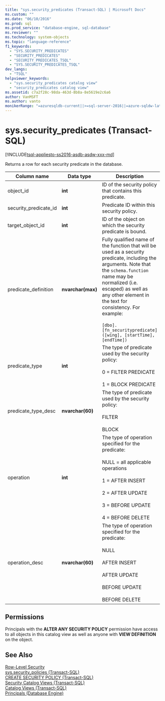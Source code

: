 ```yaml
---
title: "sys.security_predicates (Transact-SQL) | Microsoft Docs"
ms.custom: ""
ms.date: "06/10/2016"
ms.prod: sql
ms.prod_service: "database-engine, sql-database"
ms.reviewer: ""
ms.technology: system-objects
ms.topic: "language-reference"
f1_keywords: 
  - "SYS.SECURITY_PREDICATES"
  - "SECURITY_PREDICATES"
  - "SECURITY_PREDICATES_TSQL"
  - "SYS.SECURITY_PREDICATES_TSQL"
dev_langs: 
  - "TSQL"
helpviewer_keywords: 
  - "sys.security_predicates catalog view"
  - "security_predicates catalog view"
ms.assetid: c7a2f28c-98da-463d-8b8a-8e5619e2c6a6
author: VanMSFT
ms.author: vanto
monikerRange: "=azuresqldb-current||>=sql-server-2016||=azure-sqldw-latest||=sqlallproducts-allversions||>=sql-server-linux-2017||=azuresqldb-mi-current"
---
```

# sys.security_predicates (Transact-SQL)
[!INCLUDE[tsql-appliesto-ss2016-asdb-asdw-xxx-md](../../includes/tsql-appliesto-ss2016-asdb-asdw-xxx-md.md)]

  Returns a row for each security predicate in the database.  
  
|Column name|Data type|Description|  
|-----------------|---------------|-----------------|  
|object_id|**int**|ID of the security policy that contains this predicate.|  
|security_predicate_id|**int**|Predicate ID within this security policy.|  
|target_object_id|**int**|ID of the object on which the security predicate is bound.|  
|predicate_definition|**nvarchar(max)**|Fully qualified name of the function that will be used as a security predicate, including the arguments. Note that the `schema.function` name may be normalized (i.e. escaped) as well as any other element in the text for consistency. For example:<br /><br /> `[dbo].[fn_securitypredicate]([wing], [startTime], [endTime])`|  
|predicate_type|**int**|The type of predicate used by the security policy:<br /><br /> 0 = FILTER PREDICATE<br /><br /> 1 = BLOCK PREDICATE|  
|predicate_type_desc|**nvarchar(60)**|The type of predicate used by the security policy:<br /><br /> FILTER<br /><br /> BLOCK|  
|operation|**int**|The type of operation specified for the predicate:<br /><br /> NULL = all applicable operations<br /><br /> 1 = AFTER INSERT<br /><br /> 2 = AFTER UPDATE<br /><br /> 3 = BEFORE UPDATE<br /><br /> 4 = BEFORE DELETE|  
|operation_desc|**nvarchar(60)**|The type of operation specified for the predicate:<br /><br /> NULL<br /><br /> AFTER INSERT<br /><br /> AFTER UPDATE<br /><br /> BEFORE UPDATE<br /><br /> BEFORE DELETE|  
  
## Permissions  
 Principals with the **ALTER ANY SECURITY POLICY** permission have access to all objects in this catalog view as well as anyone with **VIEW DEFINITION** on the object.  
  
## See Also  
 [Row-Level Security](../../relational-databases/security/row-level-security.md)   
 [sys.security_policies &#40;Transact-SQL&#41;](../../relational-databases/system-catalog-views/sys-security-policies-transact-sql.md)   
 [CREATE SECURITY POLICY &#40;Transact-SQL&#41;](../../t-sql/statements/create-security-policy-transact-sql.md)   
 [Security Catalog Views &#40;Transact-SQL&#41;](../../relational-databases/system-catalog-views/security-catalog-views-transact-sql.md)   
 [Catalog Views &#40;Transact-SQL&#41;](../../relational-databases/system-catalog-views/catalog-views-transact-sql.md)   
 [Principals &#40;Database Engine&#41;](../../relational-databases/security/authentication-access/principals-database-engine.md)  
  
  
